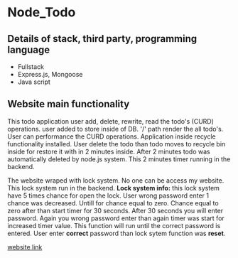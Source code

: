 # Node_Todo
## Details of stack, third party, programming language
- Fullstack
- Express.js, Mongoose
- Java script
## Website main functionality
This todo application user add, delete, rewrite, read the todo's (CURD) operations. user added to store inside of DB. '/' path render the all todo's. User can performance the CURD operations. Application inside recycle functionality installed. User delete the todo than todo moves to recycle bin inside for restore it with in 2 minutes inside. After 2 minutes todo was automatically deleted by node.js system. This 2 minutes timer running in the backend.

The website wraped with lock system. No one can be access my website. This lock system run in the backend. **Lock system info:** this lock system have 5 times chance for open the lock. User wrong password enter 1 chance was decreased. Untill for chance equal to zero. Chance equal to zero after than start timer for 30 seconds. After 30 seconds you will enter password. Again you wrong password enter than again timer was start for increased timer value. This function will run until the correct password is entered. User enter **correct** password than lock sytem function was **reset**.

[website link](https://node-todo-2-076c.onrender.com/)
